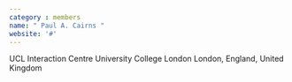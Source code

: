 ```yaml
---
category : members
name: " Paul A. Cairns " 
website: '#'
---
```

UCL Interaction Centre
University College London
London, England, United Kingdom

